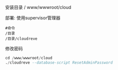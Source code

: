 安装目录 / www/wwwroot/cloud

部署: 使用supervisor管理器

```shell
#命令
/目录
/目录/cloudreve
```


修改密码

```sql
cd /www/wwwroot/cloud
./cloudreve --database-script ResetAdminPassword
```

